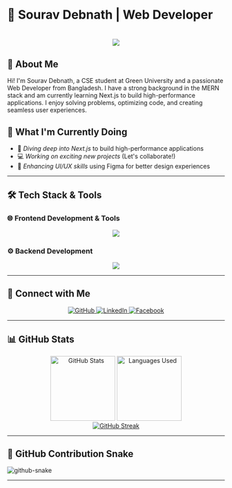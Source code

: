 # 🌟 Sourav Debnath | Web Developer
<h1 align="center">
    <img src="https://readme-typing-svg.herokuapp.com/?font=Righteous&size=35&center=true&vCenter=true&width=500&height=70&duration=4000&lines=Hi+There!+👋;+I'm+Sourav+Debnath!;" />
</h1>

## 👋 About Me
Hi! I'm Sourav Debnath, a CSE student at Green University and a passionate Web Developer from Bangladesh. I have a strong background in the MERN stack and am currently learning Next.js to build high-performance applications. I enjoy solving problems, optimizing code, and creating seamless user experiences.

## 🚀 What I'm Currently Doing
- 🚀 *Diving deep into Next.js* to build high-performance applications  
- 💻 *Working on exciting new projects* (Let's collaborate!)  
- 🎨 *Enhancing UI/UX skills* using Figma for better design experiences  

---

## 🛠 Tech Stack & Tools

### 🌐 Frontend Development & Tools  
<div align="center">
    <img src="https://skillicons.dev/icons?i=react,bootstrap,mui,html,css,vscode,github,figma,tailwind,git,r" />
</div>

### ⚙️ Backend Development  
<div align="center">
    <img src="https://skillicons.dev/icons?i=nodejs,python,javascript,typescript,express,firebase,mongodb,c,java,nextjs,mysql,flask" />
</div>

---

## 🔗 Connect with Me  
<div align="center">

<a href="https://github.com/SouravDn-p" target="_blank">
  <img src="https://img.shields.io/badge/GitHub-%23181717.svg?style=for-the-badge&logo=github&logoColor=white" alt="GitHub"/>
</a>  
<a href="https://www.linkedin.com/in/sourav-debnath-5b43902b7/" target="_blank">
  <img src="https://img.shields.io/badge/LinkedIn-%230A66C2.svg?style=for-the-badge&logo=linkedin&logoColor=white" alt="LinkedIn"/>
</a>  
<a href="https://www.facebook.com/Sourav.Debnath.246" target="_blank">
  <img src="https://img.shields.io/badge/Facebook-%231877F2.svg?style=for-the-badge&logo=facebook&logoColor=white" alt="Facebook"/>
</a>  

</div>

---

## 📊 GitHub Stats
<div align="center">
  <img src="https://github-readme-stats-sigma-five.vercel.app/api?username=SouravDn-p&hide_title=false&hide_rank=false&show_icons=true&include_all_commits=true&count_private=true&disable_animations=false&theme=dracula&locale=en&hide_border=false&order=1" height="150" alt="GitHub Stats" />
  <img src="https://github-readme-stats-sigma-five.vercel.app/api/top-langs?username=SouravDn-p&locale=en&hide_title=false&layout=compact&card_width=320&langs_count=5&theme=dracula&hide_border=false&order=2" height="150" alt="Languages Used" />
</div>

<div align="center">
  <a href="https://git.io/streak-stats">
    <img src="https://streak-stats.demolab.com?user=SouravDn-p&card_height=170" alt="GitHub Streak" />
  </a>
</div>

---

## 🐍 GitHub Contribution Snake  
<picture>
  <source media="(prefers-color-scheme: dark)" srcset="https://raw.githubusercontent.com/tobiasmeyhoefer/tobiasmeyhoefer/output/github-snake-dark.svg" />
  <source media="(prefers-color-scheme: light)" srcset="https://raw.githubusercontent.com/tobiasmeyhoefer/tobiasmeyhoefer/output/github-snake.svg" />
  <img alt="github-snake" src="https://raw.githubusercontent.com/tobiasmeyhoefer/tobiasmeyhoefer/output/github-snake.svg" />
</picture>

---
